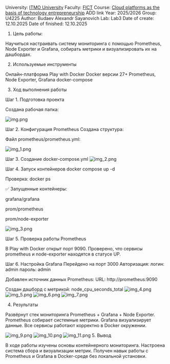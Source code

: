 University: [ITMO University](https://itmo.ru/ru/)
Faculty: [FICT](https://fict.itmo.ru)
Course: [Cloud platforms as the basis of technology entrepreneurship](https://) ADD link
Year: 2025/2026
Group: U4225
Author: Budaev Alexandr Sayanovich
Lab: Lab3
Date of create: 12.10.2025
Date of finished: 12.10.2025 
 

1. Цель работы:

Научиться настраивать систему мониторинга с помощью Prometheus, Node Exporter и Grafana, собирать метрики и визуализировать их на дашбордах.

2. Используемые инструменты

Онлайн-платформа Play with Docker
Docker версии 27+
Prometheus, Node Exporter, Grafana
docker-compose

3. Ход выполнения работы

Шаг 1. Подготовка проекта

Создана рабочая папка:

![img.png](img.png)

Шаг 2. Конфигурация Prometheus
Создана структура:

Файл prometheus/prometheus.yml:

![img_1.png](img_1.png)

Шаг 3. Создание docker-compose.yml
![img_2.png](img_2.png)

Шаг 4. Запуск контейнеров
docker compose up -d

Проверка:
docker ps


✅ Запущенные контейнеры:

grafana/grafana

prom/prometheus

prom/node-exporter

![img_3.png](img_3.png)

Шаг 5. Проверка работы Prometheus

В Play with Docker открыт порт 9090.
Проверено, что сервисы prometheus и node-exporter находятся в статусе UP.


Шаг 6. Настройка Grafana
Перейдено на порт 3000
Авторизация:
логин: admin
пароль: admin

Добавлен источник данных Prometheus:
URL: http://prometheus:9090


Создан дашборд с метрикой:
node_cpu_seconds_total
![img_4.png](img_4.png)
![img_5.png](img_5.png)
![img_6.png](img_6.png)
![img_7.png](img_7.png)

4. Результаты

Развёрнут стек мониторинга Prometheus + Grafana + Node Exporter.
Prometheus собирает системные метрики.
Grafana визуализирует данные.
Все сервисы работают корректно в Docker окружении.

![img_9.png](img_9.png)
![img_10.png](img_10.png)
![img_11.png](img_11.png)
5. Вывод

В ходе работы изучены основы контейнерного мониторинга.
Настроена система сбора и визуализации метрик.
Получен навык работы с Prometheus и Grafana в Docker-среде без локальной установки.